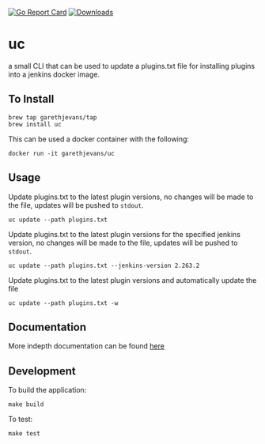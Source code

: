 [![Go Report Card](https://goreportcard.com/badge/github.com/garethjevans/uc)](https://goreportcard.com/report/github.com/garethjevans/uc)
[![Downloads](https://img.shields.io/github/downloads/garethjevans/uc/total.svg)]()

# uc

a small CLI that can be used to update a plugins.txt file for installing plugins into a jenkins docker image.

## To Install

```
brew tap garethjevans/tap
brew install uc
```

This can be used a docker container with the following:

```
docker run -it garethjevans/uc
```

## Usage

Update plugins.txt to the latest plugin versions, no changes will be made to the file, updates will be pushed to `stdout`.

```
uc update --path plugins.txt
```

Update plugins.txt to the latest plugin versions for the specified jenkins version, no changes will be made to the file, updates will be pushed to `stdout`.

```
uc update --path plugins.txt --jenkins-version 2.263.2
```

Update plugins.txt to the latest plugin versions and automatically update the file

```
uc update --path plugins.txt -w
```
## Documentation

More indepth documentation can be found [here](./docs/uc.md)

## Development

To build the application:

```
make build
```

To test:

```
make test
```
